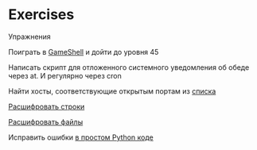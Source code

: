 ---
---

# Exercises

Упражнения

Поиграть в [GameShell](https://github.com/phyver/GameShell) и дойти до уровня 45

Написать скрипт для отложенного системного уведомления об обеде через at. И регулярно через cron

Найти хосты, соответствующие открытым портам из [списка](https://gist.github.com/pavelsr/59bf4fe39e12ffc08448a1b7fecfd631)

[Расшифровать строки](https://gist.github.com/pavelsr/0db179c161a548f4870f71b7f74f934b)

[Расшифровать файлы](https://github.com/pavelsr/ctf2411)

Исправить ошибки [в простом Python коде](https://gist.github.com/pavelsr/a8ebac002c8655849b6acc3c6feded9f)
